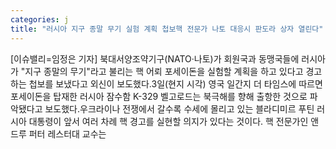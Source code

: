 ```yaml
---
categories: j
title: "러시아 지구 종말 무기 실험 계획 첩보핵 전문가 나토 대응시 판도라 상자 열린다"
---
```

[이슈밸리=임정은 기자] 북대서양조약기구(NATO·나토)가 회원국과 동맹국들에 러시아가 "지구 종말의 무기"라고 불리는 핵 어뢰 포세이돈을 실험할 계획을 하고 있다고 경고하는 첩보를 보냈다고 외신이 보도했다.3일(현지 시각) 영국 일간지 더 타임스에 따르면 포세이돈을 탑재한 러시아 잠수함 K-329 벨고로드는 북극해를 향해 출항한 것으로 파악됐다고 보도했다.우크라이나 전쟁에서 갈수록 수세에 몰리고 있는 블라디미르 푸틴 러시아 대통령이 앞서 여러 차례 핵 경고를 실현할 의지가 있다는 것이다. 핵 전문가인 앤드루 퍼터 레스터대 교수는